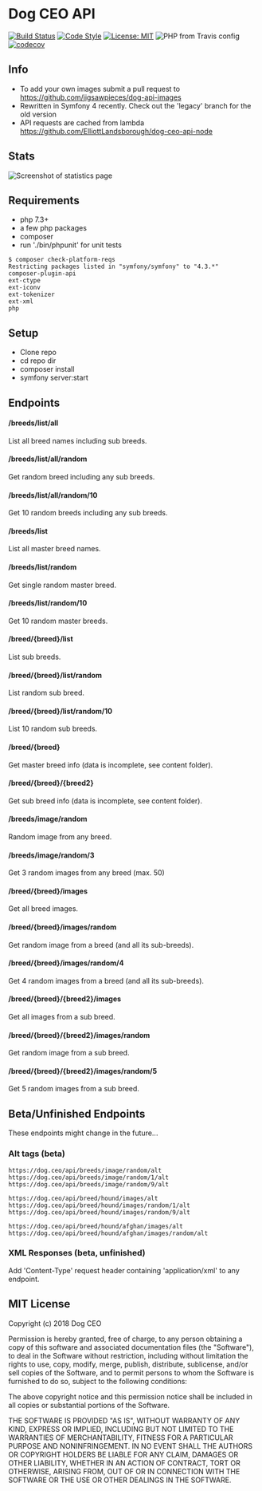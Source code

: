 # Dog CEO API

[![Build Status](https://travis-ci.org/ElliottLandsborough/dog-ceo-api.svg?branch=master)](https://travis-ci.org/ElliottLandsborough/dog-ceo-api)
[![Code Style](https://github.styleci.io/repos/97956282/shield?branch=master)](https://github.styleci.io/repos/97956282)
[![License: MIT](https://img.shields.io/badge/License-MIT-yellow.svg)](https://opensource.org/licenses/MIT)
![PHP from Travis config](https://img.shields.io/travis/php-v/ElliottLandsborough/dog-ceo-api.svg)
[![codecov](https://codecov.io/gh/ElliottLandsborough/dog-ceo-api/branch/master/graph/badge.svg)](https://codecov.io/gh/ElliottLandsborough/dog-ceo-api)

## Info

 - To add your own images submit a pull request to https://github.com/jigsawpieces/dog-api-images
 - Rewritten in Symfony 4 recently. Check out the 'legacy' branch for the old version
 - API requests are cached from lambda https://github.com/ElliottLandsborough/dog-ceo-api-node

## Stats

![Screenshot of statistics page](https://dog.ceo/api/stats.png)

## Requirements

 - php 7.3+
 - a few php packages
 - composer
 - run './bin/phpunit' for unit tests

```
$ composer check-platform-reqs
Restricting packages listed in "symfony/symfony" to "4.3.*"
composer-plugin-api
ext-ctype
ext-iconv
ext-tokenizer
ext-xml
php
```

## Setup

 - Clone repo
 - cd repo dir
 - composer install
 - symfony server:start

## Endpoints

#### /breeds/list/all
List all breed names including sub breeds.

#### /breeds/list/all/random
Get random breed including any sub breeds.

#### /breeds/list/all/random/10
Get 10 random breeds including any sub breeds.

#### /breeds/list
List all master breed names.

#### /breeds/list/random
Get single random master breed.

#### /breeds/list/random/10
Get 10 random master breeds.

#### /breed/{breed}/list
List sub breeds.

#### /breed/{breed}/list/random
List random sub breed.

#### /breed/{breed}/list/random/10
List 10 random sub breeds.

#### /breed/{breed}
Get master breed info (data is incomplete, see content folder).

#### /breed/{breed}/{breed2}
Get sub breed info (data is incomplete, see content folder).

#### /breeds/image/random
Random image from any breed.

#### /breeds/image/random/3
Get 3 random images from any breed (max. 50)

#### /breed/{breed}/images
Get all breed images.

#### /breed/{breed}/images/random
Get random image from a breed (and all its sub-breeds).

#### /breed/{breed}/images/random/4
Get 4 random images from a breed (and all its sub-breeds).

#### /breed/{breed}/{breed2}/images
Get all images from a sub breed.

#### /breed/{breed}/{breed2}/images/random
Get random image from a sub breed.

#### /breed/{breed}/{breed2}/images/random/5
Get 5 random images from a sub breed.

## Beta/Unfinished Endpoints
These endpoints might change in the future...

### Alt tags (beta)
```
https://dog.ceo/api/breeds/image/random/alt
https://dog.ceo/api/breeds/image/random/1/alt
https://dog.ceo/api/breeds/image/random/9/alt
```
```
https://dog.ceo/api/breed/hound/images/alt
https://dog.ceo/api/breed/hound/images/random/1/alt
https://dog.ceo/api/breed/hound/images/random/9/alt
```
```
https://dog.ceo/api/breed/hound/afghan/images/alt
https://dog.ceo/api/breed/hound/afghan/images/random/alt
```

### XML Responses (beta, unfinished)
Add 'Content-Type' request header containing 'application/xml' to any endpoint.

## MIT License

Copyright (c) 2018 Dog CEO

Permission is hereby granted, free of charge, to any person obtaining a copy
of this software and associated documentation files (the "Software"), to deal
in the Software without restriction, including without limitation the rights
to use, copy, modify, merge, publish, distribute, sublicense, and/or sell
copies of the Software, and to permit persons to whom the Software is
furnished to do so, subject to the following conditions:

The above copyright notice and this permission notice shall be included in all
copies or substantial portions of the Software.

THE SOFTWARE IS PROVIDED "AS IS", WITHOUT WARRANTY OF ANY KIND, EXPRESS OR
IMPLIED, INCLUDING BUT NOT LIMITED TO THE WARRANTIES OF MERCHANTABILITY,
FITNESS FOR A PARTICULAR PURPOSE AND NONINFRINGEMENT. IN NO EVENT SHALL THE
AUTHORS OR COPYRIGHT HOLDERS BE LIABLE FOR ANY CLAIM, DAMAGES OR OTHER
LIABILITY, WHETHER IN AN ACTION OF CONTRACT, TORT OR OTHERWISE, ARISING FROM,
OUT OF OR IN CONNECTION WITH THE SOFTWARE OR THE USE OR OTHER DEALINGS IN THE
SOFTWARE.
